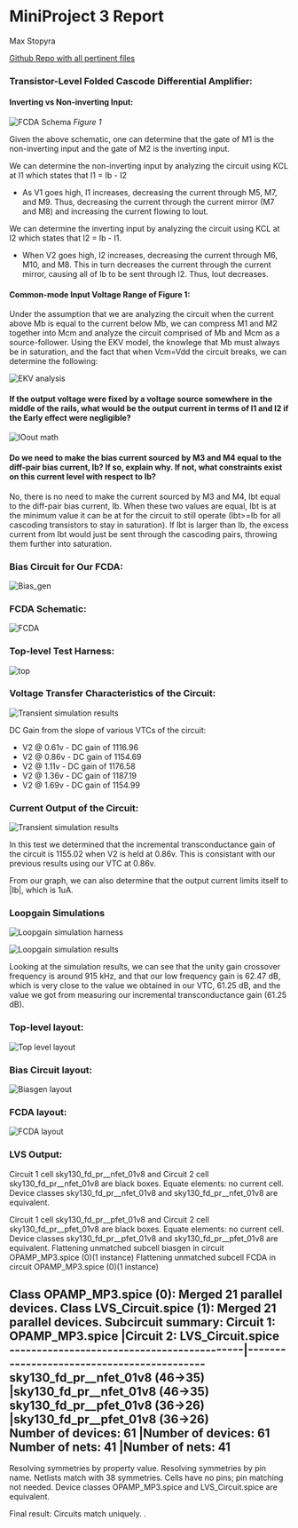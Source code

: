 # MiniProject 3 Report
Max Stopyra

[Github Repo with all pertinent files]([https://github.com/mstopyra/MADVLSI_FA23/MP3](https://github.com/mstopyra/MADVLSI_FA23/tree/main/MP3))


### Transistor-Level Folded Cascode Differential Amplifier:

#### Inverting vs Non-inverting Input: 
![FCDA Schema](Media/FCDA_REPORT.png)
*Figure 1*

 Given the above schematic, one can determine that the gate of M1 is the non-inverting input and the gate of M2 is the inverting input. 

We can determine the non-inverting input by analyzing the circuit using KCL at I1 which states that I1 = Ib - I2
- As V1 goes high, I1 increases, decreasing the current through M5, M7, and M9. Thus, decreasing the current through the current mirror (M7 and M8) and increasing the current flowing to Iout.

We can determine the inverting input by analyzing the circuit using KCL at I2 which states that I2 = Ib - I1.
- When V2 goes high, I2 increases, decreasing the current through M6, M10, and M8. This in turn decreases the current through the current mirror, causing all of Ib to be sent through I2. Thus, Iout decreases. 

#### Common-mode Input Voltage Range of Figure 1:

Under the assumption that we are analyzing the circuit when the current above Mb is equal to the current below Mb, we can compress M1 and M2 together into Mcm and analyze the circuit comprised of Mb and Mcm as a source-follower. Using the EKV model, the knowlege that Mb must always be in saturation, and the fact that when Vcm=Vdd the circuit breaks, we can determine the following:

![EKV analysis](Media/VCMMATH.jpeg)

#### If the output voltage were fixed by a voltage source somewhere in the middle of the rails, what would be the output current in terms of I1 and I2 if the Early effect were negligible?

![IOout math](Media/IOUTMATH.jpeg)

#### Do we need to make the bias current sourced by M3 and M4 equal to the diff-pair bias current, Ib? If so, explain why. If not, what constraints exist on this current level with respect to Ib?

No, there is no need to make the current sourced by M3 and M4, Ibt equal to the diff-pair bias current, Ib. When these two values are equal, Ibt is at the minimum value it can be at for the circuit to still operate (Ibt>=Ib for all cascoding transistors to stay in saturation). If Ibt is larger than Ib, the excess current from Ibt would just be sent through the cascoding pairs, throwing them further into saturation. 

### Bias Circuit for Our FCDA:
![Bias_gen](Media/Bias_gen.svg)

### FCDA Schematic:
![FCDA](Media/FCDA.svg)

### Top-level Test Harness:
![top](Media/test_harness.svg)

### Voltage Transfer Characteristics of the Circuit:
![Transient simulation results](Media/V2FIXED.svg)

DC Gain from the slope of various VTCs of the circuit:
- V2 @ 0.61v - DC gain of 1116.96
- V2 @ 0.86v - DC gain of 1154.69
- V2 @ 1.11v - DC gain of 1176.58
- V2 @ 1.36v - DC gain of 1187.19
- V2 @ 1.69v - DC gain of 1154.99

### Current Output of the Circuit:
![Transient simulation results](Media/currentout.svg)

In this test we determined that the incremental transconductance gain of the circuit is 1155.02 when V2 is held at 0.86v. This is consistant with our previous results using our VTC at 0.86v. 

From our graph, we can also determine that the output current limits itself to |Ib|, which is 1uA. 

### Loopgain Simulations
![Loopgain simulation harness](Media/test_harness_loopgain_sim.svg)

![Loopgain simulation results](Media/LOOPGAIN.svg)

Looking at the simulation results, we can see that the unity gain crossover frequency is around 915 kHz, and that our low frequency gain is 62.47 dB, which is very close to the value we obtained in our VTC, 61.25 dB, and the value we got from measuring our incremental transconductance gain (61.25 dB). 

### Top-level layout: 
![Top level layout](Media/TOPLEVELNEW.jpg)

### Bias Circuit layout: 
![Biasgen layout](Media/BIASGENNEW.jpg)

### FCDA layout: 
![FCDA layout](Media/FCDANEW.jpg)

### LVS Output:

Circuit 1 cell sky130_fd_pr__nfet_01v8 and Circuit 2 cell sky130_fd_pr__nfet_01v8 are black boxes.
Equate elements:  no current cell.
Device classes sky130_fd_pr__nfet_01v8 and sky130_fd_pr__nfet_01v8 are equivalent.

Circuit 1 cell sky130_fd_pr__pfet_01v8 and Circuit 2 cell sky130_fd_pr__pfet_01v8 are black boxes.
Equate elements:  no current cell.
Device classes sky130_fd_pr__pfet_01v8 and sky130_fd_pr__pfet_01v8 are equivalent.
Flattening unmatched subcell biasgen in circuit OPAMP_MP3.spice (0)(1 instance)
Flattening unmatched subcell FCDA in circuit OPAMP_MP3.spice (0)(1 instance)

Class OPAMP_MP3.spice (0):  Merged 21 parallel devices.
Class LVS_Circuit.spice (1):  Merged 21 parallel devices.
Subcircuit summary:
Circuit 1: OPAMP_MP3.spice                 |Circuit 2: LVS_Circuit.spice               
-------------------------------------------|-------------------------------------------
sky130_fd_pr__nfet_01v8 (46->35)           |sky130_fd_pr__nfet_01v8 (46->35)           
sky130_fd_pr__pfet_01v8 (36->26)           |sky130_fd_pr__pfet_01v8 (36->26)           
Number of devices: 61                      |Number of devices: 61                      
Number of nets: 41                         |Number of nets: 41                         
---------------------------------------------------------------------------------------
Resolving symmetries by property value.
Resolving symmetries by pin name.
Netlists match with 38 symmetries.
Cells have no pins;  pin matching not needed.
Device classes OPAMP_MP3.spice and LVS_Circuit.spice are equivalent.

Final result: Circuits match uniquely.
.

